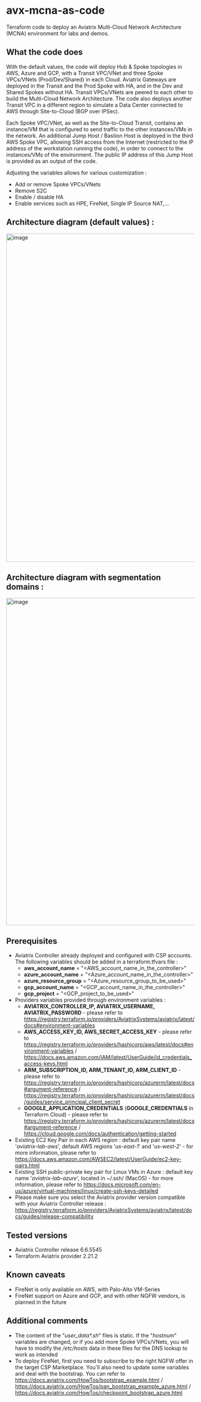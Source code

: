 # avx-mcna-as-code
Terraform code to deploy an Aviatrix Multi-Cloud Network Architecture (MCNA) environment for labs and demos.

## What the code does
With the default values, the code will deploy Hub & Spoke topologies in AWS, Azure and GCP, with a Transit VPC/VNet and three Spoke VPCs/VNets (Prod/Dev/Shared) in each Cloud. Aviatrix Gateways are deployed in the Transit and the Prod Spoke with HA, and in the Dev and Shared Spokes without HA. Transit VPCs/VNets are peered to each other to build the Multi-Cloud Network Architecture. The code also deploys another Transit VPC in a different region to simulate a Data Center connected to AWS through Site-to-Cloud (BGP over IPSec).

Each Spoke VPC/VNet, as well as the Site-to-Cloud Transit, contains an instance/VM that is configured to send traffic to the other instances/VMs in the network. An additional Jump Host / Bastion Host is deployed in the third AWS Spoke VPC, allowing SSH access from the Internet (restricted to the IP address of the workstation running the code), in order to connect to the instances/VMs of the environment. The public IP address of this Jump Host is provided as an output of the code.

Adjusting the variables allows for various customization :
* Add or remove Spoke VPCs/VNets
* Remove S2C
* Enable / disable HA
* Enable services such as HPE, FireNet, Single IP Source NAT,...

## Architecture diagram (default values) :
<img width="877" alt="image" src="https://user-images.githubusercontent.com/16352524/161223956-20c8643c-c9ab-49d9-90e3-4308faac99f0.png">

## Architecture diagram with segmentation domains :
<img width="874" alt="image" src="https://user-images.githubusercontent.com/16352524/161223995-9086adfa-03de-412f-9765-dae946d701ab.png">

## Prerequisites
 * Aviatrix Controller already deployed and configured with CSP accounts. The following variables should be added in a terraform.tfvars file :
   * <b>aws_account_name</b>     = "<AWS_account_name_in_the_controller>"
   * <b>azure_account_name</b>   = "<Azure_account_name_in_the_controller>"
   * <b>azure_resource_group</b> = "<Azure_resource_group_to_be_used>"
   * <b>gcp_account_name</b>     = "<GCP_account_name_in_the_controller>"
   * <b>gcp_project</b>          = "<GCP_project_to_be_used>"
 * Providers variables provided through environment variables :
   * <b>AVIATRIX_CONTROLLER_IP, AVIATRIX_USERNAME, AVIATRIX_PASSWORD</b> - please refer to https://registry.terraform.io/providers/AviatrixSystems/aviatrix/latest/docs#environment-variables
   * <b>AWS_ACCESS_KEY_ID, AWS_SECRET_ACCESS_KEY</b> - please refer to https://registry.terraform.io/providers/hashicorp/aws/latest/docs#environment-variables / https://docs.aws.amazon.com/IAM/latest/UserGuide/id_credentials_access-keys.html
   * <b>ARM_SUBSCRIPTION_ID, ARM_TENANT_ID, ARM_CLIENT_ID</b> - please refer to https://registry.terraform.io/providers/hashicorp/azurerm/latest/docs#argument-reference / https://registry.terraform.io/providers/hashicorp/azurerm/latest/docs/guides/service_principal_client_secret
   * <b>GOOGLE_APPLICATION_CREDENTIALS</b> (<b>GOOGLE_CREDENTIALS</b> in Terraform Cloud) - please refer to https://registry.terraform.io/providers/hashicorp/azurerm/latest/docs#argument-reference / https://cloud.google.com/docs/authentication/getting-started
 * Existing EC2 Key Pair in each AWS region : default key pair name '<i>aviatrix-lab-aws</i>', default AWS regions '<i>us-east-1</i>' and '<i>us-west-2</i>' - for more information, please refer to https://docs.aws.amazon.com/AWSEC2/latest/UserGuide/ec2-key-pairs.html
 * Existing SSH public-private key pair for Linux VMs in Azure : default key name '<i>aviatrix-lab-azure</i>', located in ~/.ssh/ (MacOS) - for more information, please refer to https://docs.microsoft.com/en-us/azure/virtual-machines/linux/create-ssh-keys-detailed
 * Please make sure you select the Aviatrix provider version compatible with your Aviatrix Controller release : https://registry.terraform.io/providers/AviatrixSystems/aviatrix/latest/docs/guides/release-compatibility

## Tested versions
 * Aviatrix Controller release 6.6.5545
 * Terraform Aviatrix provider 2.21.2

 ## Known caveats
 * FireNet is only available on AWS, with Palo-Alto VM-Series
 * FireNet support on Azure and GCP, and with other NGFW vendors, is planned in the future

## Additional comments
* The content of the "<i>user_data*.sh</i>" files is static. If the "<i>hostnum</i>" variables are changed, or if you add more Spoke VPCs/VNets, you will have to modify the <i>/etc/hosts</i> data in these files for the DNS lookup to work as intended
* To deploy FireNet, first you need to subscribe to the right NGFW offer in the target CSP Marketplace. You'll also need to update some variables and deal with the bootstrap. You can refer to https://docs.aviatrix.com/HowTos/bootstrap_example.html / https://docs.aviatrix.com/HowTos/pan_bootstrap_example_azure.html / https://docs.aviatrix.com/HowTos/checkpoint_bootstrap_azure.html
